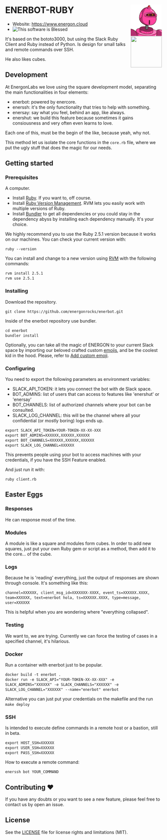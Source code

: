 ENERBOT-RUBY <img align="right" width="100" height="100" src="emojis/enerbot.png">
========
- Website: https://www.energon.cloud
- ![This software is Blessed](https://img.shields.io/badge/blessed-100%25-770493.svg)

<img align="right" width="100" height="100" src="https://robohash.org/energon1">

It's based on the bototo3000, but using the Slack Ruby Client and Ruby instead of Python. Is design for small talks and remote commands over SSH.

He also likes cubes. 

## Development 

At EnergonLabs we love using the square development model, separating the main functionalities in four elements:

* enerbot: powered by enercore.
* enerssh: it's the only functionality that tries to help with something. 
* enersay: say what you feel, behind an app, like always.
* enershut: we build this feature because sometimes it gains consiousness and very often even learns to love.

Each one of this, must be the begin of the like, because yeah, why not. 

This method let us isolate the core functions in the `core.rb` file, where we put the ugly stuff that does the magic for our needs.

## Getting started

### Prerequisites

A computer.

* Install [Ruby](https://www.ruby-lang.org/es/documentation/installation/). If you want to, off course.
* Install [Ruby Version Management](https://rvm.io/rvm/install). RVM lets you easily work with multiple versions of Ruby. 
* Install [Bundler](https://bundler.io) to get all dependencies or you could stay in the dependency abyss by installing each dependency manually. It's your choice.


We highly recommend you to use the Ruby 2.5.1 version because it works on our machines. You can check your current version with:

```
ruby --version
```

You can install and change to a new version using [RVM](https://rvm.io/rvm/basics) with the following commands:

```
rvm install 2.5.1
rvm use 2.5.1
```

### Installing
Download the repository.
```
git clone https://github.com/energonrocks/enerbot.git
```

Inside of the enerbot repository use bundler.
```
cd enerbot
bundler install
```

Optionally, you can take all the magic of ENERGON to your current Slack space by importing our beloved crafted custom [emojis](emojis/), and be the coolest kid in the hood. Please, refer to [Add custom emoji](https://get.slack.help/hc/en-us/articles/206870177-Add-custom-emoji).

### Configuring

You need to export the following parameters as environment variables:
 * SLACK_API_TOKEN: it lets you connect the bot with de Slack space.
 * BOT_ADMINS: list of users that can access to features like 'enershut' or 'enersay'
 * BOT_CHANNELS: list of authorized channels where your bot can be consulted.
 * SLACK_LOG_CHANNEL: this will be the channel where all your confidential (or mostly boring) logs ends up.
```
export SLACK_API_TOKEN=YOUR-TOKEN-XX-XX-XXX
export BOT_ADMINS=XXXXXX,XXXXXX,XXXXXX
export BOT_CHANNELS=XXXXXX,XXXXXX,XXXXXX
export SLACK_LOG_CHANNEL=XXXXXX
```

This prevents people using your bot to access machines with your credentials, if you have the SSH Feature enabled.

And just run it with:
```
ruby client.rb
```

## Easter Eggs


### Responses

He can response most of the time.

### Modules

A module is like a square and modules form cubes. In order to add new squares, just put your own Ruby gem or script as a method, then add it to the core... of the cube.

### Logs

Because he is 'reading' everything, just the output of responses are shown through console. It's something like this:
```
channel=XXXXXX, client_msg_id=XXXXXXX-XXXX, event_ts=XXXXXX.XXXX, team=XXXXXX, text=enerbot hola, ts=XXXXXX.XXXX, type=message, user=XXXXXX
```

This is helpful when you are wondering where "everything collapsed".

### Testing 

We want to, we are trying. Currently we can force the testing of cases in a specified channel, it's hilarious.

### Docker

Run a container with enerbot just to be popular.

```
docker build -t enerbot .
docker run -e SLACK_API="YOUR-TOKEN-XX-XX-XXX" -e SLACK_ADMINS="XXXXXX" -e SLACK_CHANNELS="XXXXXX" -e SLACK_LOG_CHANNEL="XXXXXX" --name="enerbot" enerbot
```

Alternative you can just put your credentials on the makefile and the run `make deploy`


### SSH

Is intended to execute define commands in a remote host or a bastion, still in beta.
```
export HOST_SSH=XXXXXX
export USER_SSH=XXXXXX
export PASS_SSH=XXXXXX
```

How to execute a remote command:
```
enerssh bot YOUR_COMMAND
```

## Contributing :heart: 

If you have any doubts or you want to see a new feature, please feel free to contact us by open an issue.

## License

See the [LICENSE](LICENSE) file for license rights and limitations (MIT).
